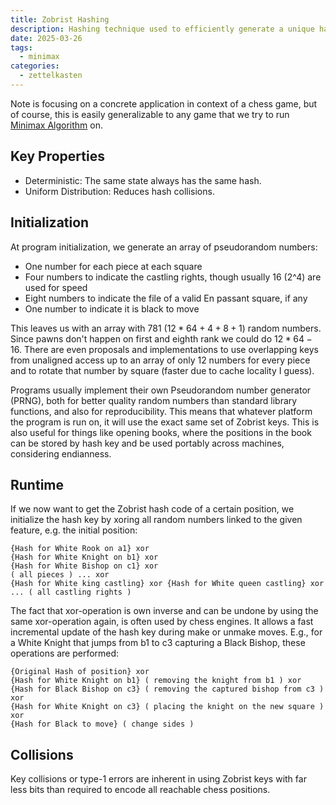 ```yaml
---
title: Zobrist Hashing
description: Hashing technique used to efficiently generate a unique hash value for a given state in a system
date: 2025-03-26
tags:
  - minimax
categories:
  - zettelkasten
---
```


Note is focusing on a concrete application in context of a chess game, but of
course, this is easily generalizable to any game that we try to run 
[Minimax Algorithm](Minimax%20Algorithm.md) on.

## Key Properties

- Deterministic: The same state always has the same hash.
- Uniform Distribution: Reduces hash collisions.

## Initialization

At program initialization, we generate an array of pseudorandom numbers:

- One number for each piece at each square
- Four numbers to indicate the castling rights, though usually 16 (2^4) are used for speed
- Eight numbers to indicate the file of a valid En passant square, if any
- One number to indicate it is black to move

This leaves us with an array with 781 ($12*64 + 4 + 8 + 1$) random numbers. Since
pawns don't happen on first and eighth rank we could do $12*64 - 16$.
There are even proposals and implementations to use overlapping keys
from unaligned access up to an array of only 12 numbers for every piece and to
rotate that number by square (faster due to cache locality I guess).

Programs usually implement their own Pseudorandom number generator (PRNG), both
for better quality random numbers than standard library functions, and also for
reproducibility. This means that whatever platform the program is run on, it
will use the exact same set of Zobrist keys. This is also useful for things like
opening books, where the positions in the book can be stored by hash key and be
used portably across machines, considering endianness.

## Runtime

If we now want to get the Zobrist hash code of a certain position, we initialize
the hash key by xoring all random numbers linked to the given feature, e.g. the
initial position:

```
{Hash for White Rook on a1} xor
{Hash for White Knight on b1} xor
{Hash for White Bishop on c1} xor 
( all pieces ) ... xor 
{Hash for White king castling} xor {Hash for White queen castling} xor ... ( all castling rights )
```

The fact that xor-operation is own inverse and can be undone by using the same
xor-operation again, is often used by chess engines. It allows a fast
incremental update of the hash key during make or unmake moves. E.g., for a
White Knight that jumps from b1 to c3 capturing a Black Bishop, these operations
are performed:

```
{Original Hash of position} xor
{Hash for White Knight on b1} ( removing the knight from b1 ) xor
{Hash for Black Bishop on c3} ( removing the captured bishop from c3 ) xor
{Hash for White Knight on c3} ( placing the knight on the new square ) xor
{Hash for Black to move} ( change sides )
```

## Collisions

Key collisions or type-1 errors are inherent in using Zobrist keys with far less
bits than required to encode all reachable chess positions. 
